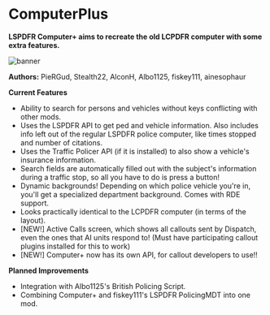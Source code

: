 # ComputerPlus
**LSPDFR Computer+ aims to recreate the old LCPDFR computer with some extra features.**

![banner](http://i.imgur.com/Ihf8uiE.png)

**Authors:** PieRGud, Stealth22, AlconH, Albo1125, fiskey111, ainesophaur

**Current Features**
- Ability to search for persons and vehicles without keys conflicting with other mods.
- Uses the LSPDFR API to get ped and vehicle information. Also includes info left out of the regular LSPDFR police computer, like times stopped and number of citations.
- Uses the Traffic Policer API (if it is installed) to also show a vehicle's insurance information.
- Search fields are automatically filled out with the subject's information during a traffic stop, so all you have to do is press a button!
- Dynamic backgrounds! Depending on which police vehicle you're in, you'll get a specialized department background. Comes with RDE support.
- Looks practically identical to the LCPDFR computer (in terms of the layout).
- [NEW!] Active Calls screen, which shows all callouts sent by Dispatch, even the ones that AI units respond to! (Must have participating callout plugins installed for this to work)
- [NEW!] Computer+ now has its own API, for callout developers to use!!

**Planned Improvements**
- Integration with Albo1125's British Policing Script.
- Combining Computer+ and fiskey111's LSPDFR PolicingMDT into one mod.

